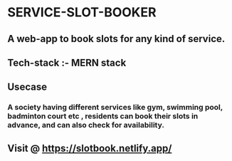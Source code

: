 # SERVICE-SLOT-BOOKER

## A web-app to book slots for any kind of service.

## Tech-stack :- MERN stack 

## Usecase
### A society having different services like gym, swimming pool, badminton court etc , residents can book their slots in advance, and can also check for availability. 

## Visit @ https://slotbook.netlify.app/



